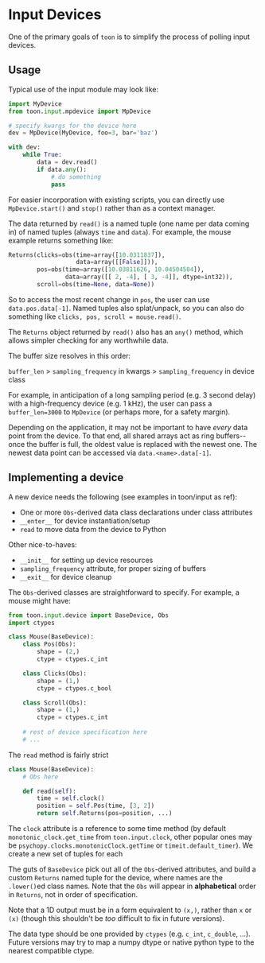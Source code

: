 # Input Devices

One of the primary goals of `toon` is to simplify the process of polling input devices.


## Usage

Typical use of the input module may look like:

```python
import MyDevice
from toon.input.mpdevice import MpDevice

# specify kwargs for the device here
dev = MpDevice(MyDevice, foo=3, bar='baz')

with dev:
    while True:
        data = dev.read()
        if data.any():
            # do something
            pass

```

For easier incorporation with existing scripts, you can directly use `MpDevice.start()` and `stop()` rather than as a context manager.

The data returned by `read()` is a named tuple (one name per data coming in) of named tuples (always `time` and `data`). For example, the mouse example returns something like:

```python
Returns(clicks=obs(time=array([10.0311837]), 
                   data=array([[False]])), 
        pos=obs(time=array([10.03811626, 10.04504504]), 
                data=array([[ 2, -4], [ 3, -4]], dtype=int32)),
        scroll=obs(time=None, data=None))
```

So to access the most recent change in `pos`, the user can use `data.pos.data[-1]`. Named tuples also splat/unpack, so you can also do something like `clicks, pos, scroll = mouse.read()`.

The `Returns` object returned by `read()` also has an `any()` method, which allows simpler checking for any worthwhile data.

The buffer size resolves in this order:

`buffer_len` > `sampling_frequency` in kwargs > `sampling_frequency` in device class

For example, in anticipation of a long sampling period (e.g. 3 second delay) with a high-frequency device (e.g. 1 kHz), the user can pass a `buffer_len=3000` to `MpDevice` (or perhaps more, for a safety margin).

Depending on the application, it may not be important to have *every* data point from the device. To that end, all shared arrays act as ring buffers-- once the buffer is full, the oldest value is replaced with the newest one. The newest data point can be accessed via `data.<name>.data[-1]`.

## Implementing a device

A new device needs the following (see examples in toon/input as ref):
  - One or more `Obs`-derived data class declarations under class attributes
  - `__enter__` for device instantiation/setup
  - `read` to move data from the device to Python

Other nice-to-haves:
  - `__init__` for setting up device resources
  - `sampling_frequency` attribute, for proper sizing of buffers
  - `__exit__` for device cleanup


The `Obs`-derived classes are straightforward to specify. For example, a mouse might have:

```python
from toon.input.device import BaseDevice, Obs
import ctypes

class Mouse(BaseDevice):
    class Pos(Obs):
        shape = (2,)
        ctype = ctypes.c_int

    class Clicks(Obs):
        shape = (1,)
        ctype = ctypes.c_bool

    class Scroll(Obs):
        shape = (1,)
        ctype = ctypes.c_int
    
    # rest of device specification here
    # ...
```

The `read` method is fairly strict

```python
class Mouse(BaseDevice):
    # Obs here

    def read(self):
        time = self.clock()
        position = self.Pos(time, [3, 2])
        return self.Returns(pos=position, ...)
```

The `clock` attribute is a reference to some time method (by default `monotonic_clock.get_time` from `toon.input.clock`, other popular ones may be `psychopy.clocks.monotonicClock.getTime` or `timeit.default_timer`). We create a new set of tuples for each 

The guts of `BaseDevice` pick out all of the `Obs`-derived attributes, and build a custom `Returns` named tuple for the device, where names are the `.lower()`ed class names. Note that the `Obs` will appear in **alphabetical** order in `Returns`, not in order of specification.

Note that a 1D output must be in a form equivalent to `(x,)`, rather than `x` or `(x)` (though this shouldn't be *too* difficult to fix in future versions).

The data type should be one provided by `ctypes` (e.g. `c_int`, `c_double`, ...). Future versions may try to map a numpy dtype or native python type to the nearest compatible ctype.

